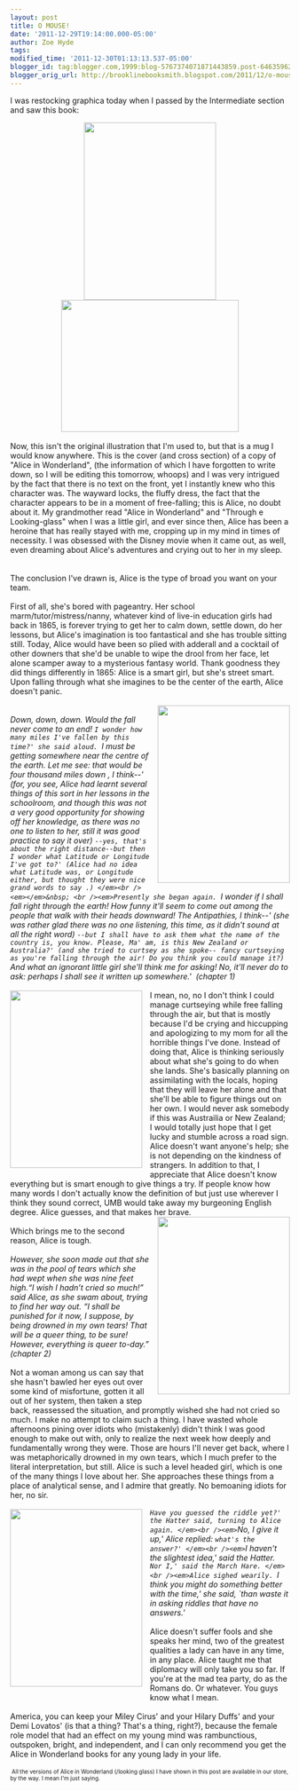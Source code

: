 ```yaml
---
layout: post
title: O MOUSE!
date: '2011-12-29T19:14:00.000-05:00'
author: Zoe Hyde
tags: 
modified_time: '2011-12-30T01:13:13.537-05:00'
blogger_id: tag:blogger.com,1999:blog-5767374071871443859.post-6463596268444373127
blogger_orig_url: http://brooklinebooksmith.blogspot.com/2011/12/o-mouse.html
---
```


I was restocking graphica today when I passed by the Intermediate section and saw this book:<br /><div class="separator" style="clear: both; text-align: center;"><a href="http://img.photobucket.com/albums/v373/Nuhbrans/IMG_7894.jpg" imageanchor="1" style="margin-left: 1em; margin-right: 1em;"><img border="0" height="320" src="http://img.photobucket.com/albums/v373/Nuhbrans/IMG_7894.jpg" width="238" /></a><a href="http://img.photobucket.com/albums/v373/Nuhbrans/IMG_1031.jpg" imageanchor="1" style="margin-left: 1em; margin-right: 1em;"><img border="0" height="238" src="http://img.photobucket.com/albums/v373/Nuhbrans/IMG_1031.jpg" width="320" /></a></div><br />Now, this isn't the original illustration that I'm used to, but that is a mug I would know anywhere. This is the cover (and cross section) of a copy of "Alice in Wonderland", (the information of which I have forgotten to write down, so I will be editing this tomorrow, whoops) and I was very intrigued by the fact that there is no text on the front, yet I instantly knew who this character was. The wayward locks, the fluffy dress, the fact that the character appears to be in a moment of free-falling; this is Alice, no doubt about it.&nbsp;<span style="text-align: center;">My grandmother read "Alice in Wonderland" and "Through e Looking-glass" when I was a little girl, and ever since then, Alice has been a heroine that has really stayed with me, cropping up in my mind in times of necessity. I was obsessed with the Disney movie when it came out, as well, even dreaming about Alice's adventures and crying out to her in my sleep.</span><br /><span style="text-align: center;"><br /></span><br />The conclusion I've drawn is, Alice is the type of broad you want on your team. <br /><br />First of all, she's bored with pageantry. Her school marm/tutor/mistress/nanny, whatever kind of live-in education girls had back in 1865, is forever trying to get her to calm down, settle down, do her lessons, but Alice's imagination is too fantastical and she has trouble sitting still. Today, Alice would have been so plied with adderall and a cocktail of other downers that she'd be unable to wipe the drool from her face, let alone scamper away to a mysterious fantasy world. Thank goodness they did things differently in 1865: Alice is a smart girl, but she's street smart. Upon falling through what she imagines to be the center of the earth, Alice doesn't panic.<br /><br /><div class="separator" style="clear: both; text-align: center;"><a href="http://img.photobucket.com/albums/v373/Nuhbrans/IMG_0199.jpg" imageanchor="1" style="clear: right; cssfloat: right; float: right; margin-bottom: 1em; margin-left: 1em;"><img border="0" height="320" src="http://img.photobucket.com/albums/v373/Nuhbrans/IMG_0199.jpg" width="238" /></a></div><br /><em>Down, down, down. Would the fall never come to an end! `I wonder how many miles I've fallen by this time?' she said aloud. `I must be getting somewhere near the centre of the earth. Let me see: that would be four thousand miles down , I think--' (for, you see, Alice had learnt several things of this sort in her lessons in the schoolroom, and though this was not a very good opportunity for showing off her knowledge, as there was no one to listen to her, still it was good practice to say it over) `--yes, that's about the right distance--but then I wonder what Latitude or Longitude I've got to?' (Alice had no idea what Latitude was, or Longitude either, but thought they were nice grand words to say .) </em><br /><em></em>&nbsp; <br /><em>Presently she began again. `I wonder if I shall fall right through the earth! How funny it'll seem to come out among the people that walk with their heads downward! The Antipathies, I think--' (she was rather glad there was no one listening, this time, as it didn't sound at all the right word) `--but I shall have to ask them what the name of the country is, you know. Please, Ma' am, is this New Zealand or Australia?' (and she tried to curtsey as she spoke-- fancy curtseying as you're falling through the air! Do you think you could manage it?) `And what an ignorant little girl she'll think me for asking! No, it'll never do to ask: perhaps I shall see it written up somewhere.'&nbsp; (chapter 1)</em><br /><br /><div class="separator" style="clear: both; text-align: center;"><a href="http://img.photobucket.com/albums/v373/Nuhbrans/IMG_0331.jpg" imageanchor="1" style="clear: left; cssfloat: right; float: left; margin-bottom: 1em; margin-right: 1em;"><img border="0" height="320" src="http://img.photobucket.com/albums/v373/Nuhbrans/IMG_0331.jpg" width="238" /></a></div>I mean, no, no I don't think I could manage curtseying while free falling through the air, but that is mostly because I'd be crying and hiccupping and apologizing to my mom for all the horrible things I've done. Instead of doing that, Alice is thinking seriously about what she's going to do when she lands. She's basically planning on assimilating with the locals, hoping that they will leave her alone and that she'll be able to figure things out on her own. I would never ask somebody if this was Austrailia or New Zealand; I would totally just hope that I get lucky and stumble across a road sign. Alice doesn't want anyone's help; she is not depending on the kindness of strangers. In addition to that, I appreciate that Alice doesn't know everything but is smart enough to give things a try. If people know how many words I don't actually know the definition of but just use wherever I think they sound correct, UMB would take away my burgeoning English degree. Alice guesses, and that makes her brave.<br /><div class="separator" style="clear: both; text-align: center;"><a href="http://img.photobucket.com/albums/v373/Nuhbrans/IMG_0177-1.jpg" imageanchor="1" style="clear: right; cssfloat: right; float: right; margin-bottom: 1em; margin-left: 1em;"><img border="0" height="320" src="http://img.photobucket.com/albums/v373/Nuhbrans/IMG_0177-1.jpg" width="238" /></a></div><br />Which brings me to the second reason, Alice is tough. <br /><br /><em>However, she soon made out that she was in the pool of tears which she had wept when she was nine feet high.</em><em>“I wish I hadn’t cried so much!” said Alice, as she swam about, trying to find her way out. “I shall be punished for it now, I suppose, by being drowned in my own tears! That will be a queer thing, to be sure! However, everything is queer to-day.” (chapter 2)</em><br /><br />Not a woman among us can say that she hasn't bawled her eyes out over some kind of misfortune, gotten it all out of her system, then taken a step back, reassessed the situation, and promptly wished she had not cried so much. I make no attempt to claim such a thing. I have wasted whole afternoons pining over idiots who (mistakenly) didn't think I was good enough to make out with, only to realize the next week how deeply and fundamentally wrong they were. Those are hours I'll never get back, where I was metaphorically drowned in my own tears, which I much prefer to the literal interpretation, but still. Alice is such a level headed girl, which is one of the many things I love about her. She approaches these things from a place of analytical sense, and I admire that greatly. No bemoaning idiots for her, no sir.<br /><br /><div class="separator" style="clear: both; text-align: center;"></div><div class="separator" style="clear: both; text-align: center;"><a href="http://img.photobucket.com/albums/v373/Nuhbrans/IMG_8068.jpg" imageanchor="1" style="clear: left; float: left; margin-bottom: 1em; margin-right: 1em;"><img border="0" height="320" src="http://img.photobucket.com/albums/v373/Nuhbrans/IMG_8068.jpg" width="238" /></a></div><em>`Have you guessed the riddle yet?' the Hatter said, turning to Alice again. </em><br /><em>`No, I give it up,' Alice replied: `what's the answer?' </em><br /><em>`I haven't the slightest idea,' said the Hatter. </em><br /><em>`Nor I,' said the March Hare. </em><br /><em>Alice sighed wearily. `I think you might do something better with the time,' she said, `than waste it in asking riddles that have no answers.' </em><br /><br />Alice doesn't suffer fools and she speaks her mind, two of the greatest qualities a lady can have in any time, in any place. Alice taught me that diplomacy will only take you so far. If you're at the mad tea party, do as the Romans do. Or whatever. You guys know what I mean.<br /><br />America, you can keep your Miley Cirus' and your Hilary Duffs' and your Demi Lovatos' (is that a thing? That's a thing, right?), because the female role model that had an effect on my young mind was rambunctious, outspoken, bright, and independent, and I can only recommend you get the Alice in Wonderland books for any young lady in your life.<br /><br /><span style="font-size: x-small;">&nbsp;All the versions of Alice in Wonderland (/looking glass) I have shown in this post are available in our store, by the way. I mean I'm just saying.&nbsp;</span>